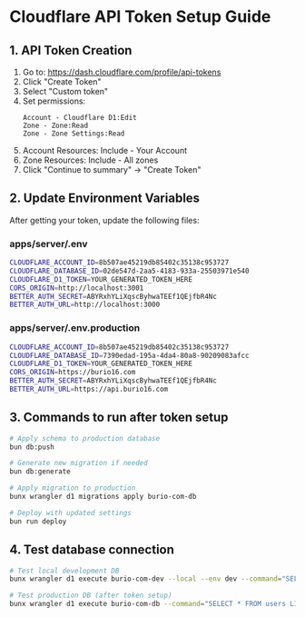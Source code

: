 # Cloudflare API Token Setup Guide

## 1. API Token Creation

1. Go to: https://dash.cloudflare.com/profile/api-tokens
2. Click "Create Token"
3. Select "Custom token"
4. Set permissions:
   ```
   Account - Cloudflare D1:Edit
   Zone - Zone:Read
   Zone - Zone Settings:Read
   ```
5. Account Resources: Include - Your Account
6. Zone Resources: Include - All zones
7. Click "Continue to summary" → "Create Token"

## 2. Update Environment Variables

After getting your token, update the following files:

### apps/server/.env
```bash
CLOUDFLARE_ACCOUNT_ID=8b507ae45219db85402c35138c953727
CLOUDFLARE_DATABASE_ID=02de547d-2aa5-4183-933a-25503971e540
CLOUDFLARE_D1_TOKEN=YOUR_GENERATED_TOKEN_HERE
CORS_ORIGIN=http://localhost:3001
BETTER_AUTH_SECRET=ABYRxhYLiXqscByhwaTEEf1QEjfbR4Nc
BETTER_AUTH_URL=http://localhost:3000
```

### apps/server/.env.production
```bash
CLOUDFLARE_ACCOUNT_ID=8b507ae45219db85402c35138c953727
CLOUDFLARE_DATABASE_ID=7390edad-195a-4da4-80a8-90209083afcc
CLOUDFLARE_D1_TOKEN=YOUR_GENERATED_TOKEN_HERE
CORS_ORIGIN=https://burio16.com
BETTER_AUTH_SECRET=ABYRxhYLiXqscByhwaTEEf1QEjfbR4Nc
BETTER_AUTH_URL=https://api.burio16.com
```

## 3. Commands to run after token setup

```bash
# Apply schema to production database
bun db:push

# Generate new migration if needed
bun db:generate

# Apply migration to production
bunx wrangler d1 migrations apply burio-com-db

# Deploy with updated settings
bun run deploy
```

## 4. Test database connection

```bash
# Test local development DB
bunx wrangler d1 execute burio-com-dev --local --env dev --command="SELECT * FROM users LIMIT 1;"

# Test production DB (after token setup)
bunx wrangler d1 execute burio-com-db --command="SELECT * FROM users LIMIT 1;"
```